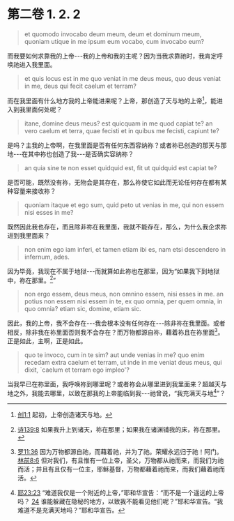 # 第二卷 1. 2. 2

> et quomodo invocabo deum meum, deum et dominum meum, quoniam utique in me ipsum eum vocabo, cum invocabo eum?

而我要如何求靠我的上帝---我的上帝和我的主呢？因为当我求靠祂时，我肯定呼唤祂进入我里面。

> et quis locus est in me quo veniat in me deus meus, quo deus veniat in me, deus qui fecit caelum et terram?

而在我里面有什么地方我的上帝能进来呢？上帝，那创造了天与地的上帝[^1]，能进入到我里面何处呢？

[^1]: [创1:1](https://biblehub.com/genesis/1-1.htm) 起初，上帝创造诸天与地。

> itane, domine deus meus? est quicquam in me quod capiat te? an vero caelum et terra, quae fecisti et in quibus me fecisti, capiunt te?

是吗？主我的上帝啊，在我里面是否有任何东西容纳祢？或者祢已创造的那天与那地---在其中祢也创造了我---是否确实容纳祢？

> an quia sine te non esset quidquid est, fit ut quidquid est capiat te?

是否可能，既然没有祢，无物会是其存在，那么祢使它如此而无论任何存在都有某种容量来接收祢？

> quoniam itaque et ego sum, quid peto ut venias in me, qui non essem nisi esses in me?

既然因此我也存在，而且除非祢在我里面，我就不能存在，那么，为什么我企求祢进到我里面来？

> non enim ego iam inferi, et tamen etiam ibi es, nam etsi descendero in infernum, ades.

因为毕竟，我现在不属于地狱---而就算如此祢也在那里，因为“如果我下到地狱中，祢在那里。[^2]”

[^2]: [诗139:8](https://biblehub.com/psalms/139-8.htm) 如果我升上到诸天，祢在那里；如果我在诸渊铺我的床，祢在那里。

> non ergo essem, deus meus, non omnino essem, nisi esses in me. an potius non essem nisi essem in te, ex quo omnia, per quem omnia, in quo omnia? etiam sic, domine, etiam sic.

因此，我的上帝，我不会存在---我会根本没有任何存在---除非祢在我里面。或者相反，除非我在祢里面否则我不会存在？而万物都源自祢，藉着祢且在祢里面[^3]。正是如此，主啊，正是如此。

[^3]: [罗11:36](https://biblehub.com/romans/11-36.htm) 因为万物都源自祂，而藉着祂，并为了祂。荣耀永远归于祂！阿门。 [林前8:6](https://biblehub.com/1_corinthians/8-6.htm) 但对我们，有且惟有一位上帝，圣父，万物都从祂而来，而我们为祂而活；并且有且仅有一位主，耶稣基督，万物都藉着祂而来，而我们藉着祂而活。

> quo te invoco, cum in te sim? aut unde venias in me? quo enim recedam extra caelum et terram, ut inde in me veniat deus meus, qui dixit, `caelum et terram ego impleo'?

当我早已在祢里面，我呼唤祢到哪里呢？或者祢会从哪里进到我里面来？超越天与地之外，我能去哪里，以致在那我的上帝能临到我---祂曾说，“我充满天与地[^4]”？

[^4]: [耶23:23](https://biblehub.com/jeremiah/23-23.htm) “难道我仅是一个附近的上帝，”耶和华宣告：“而不是一个遥远的上帝吗？ [24](https://biblehub.com/jeremiah/23-24.htm) 谁能躲藏在隐秘的地方，以致我不能看见他们呢？”耶和华宣告。“我难道不是充满天地吗？”耶和华宣告。